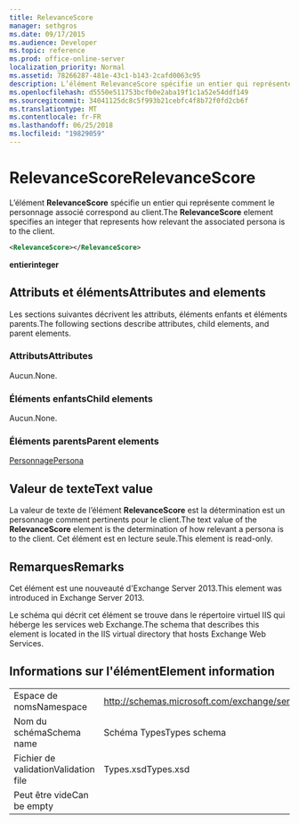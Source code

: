 ```yaml
---
title: RelevanceScore
manager: sethgros
ms.date: 09/17/2015
ms.audience: Developer
ms.topic: reference
ms.prod: office-online-server
localization_priority: Normal
ms.assetid: 78266287-481e-43c1-b143-2cafd0063c95
description: L’élément RelevanceScore spécifie un entier qui représente comment le personnage associé correspond au client.
ms.openlocfilehash: d5550e511753bcfb0e2aba19f1c1a52e54ddf149
ms.sourcegitcommit: 34041125dc8c5f993b21cebfc4f8b72f0fd2cb6f
ms.translationtype: MT
ms.contentlocale: fr-FR
ms.lasthandoff: 06/25/2018
ms.locfileid: "19829059"
---
```

# <a name="relevancescore"></a><span data-ttu-id="c48e4-103">RelevanceScore</span><span class="sxs-lookup"><span data-stu-id="c48e4-103">RelevanceScore</span></span>

<span data-ttu-id="c48e4-104">L’élément **RelevanceScore** spécifie un entier qui représente comment le personnage associé correspond au client.</span><span class="sxs-lookup"><span data-stu-id="c48e4-104">The **RelevanceScore** element specifies an integer that represents how relevant the associated persona is to the client.</span></span> 
  
```XML
<RelevanceScore></RelevanceScore>
```

 <span data-ttu-id="c48e4-105">**entier**</span><span class="sxs-lookup"><span data-stu-id="c48e4-105">**integer**</span></span>
## <a name="attributes-and-elements"></a><span data-ttu-id="c48e4-106">Attributs et éléments</span><span class="sxs-lookup"><span data-stu-id="c48e4-106">Attributes and elements</span></span>

<span data-ttu-id="c48e4-107">Les sections suivantes décrivent les attributs, éléments enfants et éléments parents.</span><span class="sxs-lookup"><span data-stu-id="c48e4-107">The following sections describe attributes, child elements, and parent elements.</span></span>
  
### <a name="attributes"></a><span data-ttu-id="c48e4-108">Attributs</span><span class="sxs-lookup"><span data-stu-id="c48e4-108">Attributes</span></span>

<span data-ttu-id="c48e4-109">Aucun.</span><span class="sxs-lookup"><span data-stu-id="c48e4-109">None.</span></span>
  
### <a name="child-elements"></a><span data-ttu-id="c48e4-110">Éléments enfants</span><span class="sxs-lookup"><span data-stu-id="c48e4-110">Child elements</span></span>

<span data-ttu-id="c48e4-111">Aucun.</span><span class="sxs-lookup"><span data-stu-id="c48e4-111">None.</span></span>
  
### <a name="parent-elements"></a><span data-ttu-id="c48e4-112">Éléments parents</span><span class="sxs-lookup"><span data-stu-id="c48e4-112">Parent elements</span></span>

[<span data-ttu-id="c48e4-113">Personnage</span><span class="sxs-lookup"><span data-stu-id="c48e4-113">Persona</span></span>](persona.md)
  
## <a name="text-value"></a><span data-ttu-id="c48e4-114">Valeur de texte</span><span class="sxs-lookup"><span data-stu-id="c48e4-114">Text value</span></span>

<span data-ttu-id="c48e4-115">La valeur de texte de l’élément **RelevanceScore** est la détermination est un personnage comment pertinents pour le client.</span><span class="sxs-lookup"><span data-stu-id="c48e4-115">The text value of the **RelevanceScore** element is the determination of how relevant a persona is to the client.</span></span> <span data-ttu-id="c48e4-116">Cet élément est en lecture seule.</span><span class="sxs-lookup"><span data-stu-id="c48e4-116">This element is read-only.</span></span> 
  
## <a name="remarks"></a><span data-ttu-id="c48e4-117">Remarques</span><span class="sxs-lookup"><span data-stu-id="c48e4-117">Remarks</span></span>

<span data-ttu-id="c48e4-118">Cet élément est une nouveauté d'Exchange Server 2013.</span><span class="sxs-lookup"><span data-stu-id="c48e4-118">This element was introduced in Exchange Server 2013.</span></span>
  
<span data-ttu-id="c48e4-119">Le schéma qui décrit cet élément se trouve dans le répertoire virtuel IIS qui héberge les services web Exchange.</span><span class="sxs-lookup"><span data-stu-id="c48e4-119">The schema that describes this element is located in the IIS virtual directory that hosts Exchange Web Services.</span></span>
  
## <a name="element-information"></a><span data-ttu-id="c48e4-120">Informations sur l'élément</span><span class="sxs-lookup"><span data-stu-id="c48e4-120">Element information</span></span>

|||
|:-----|:-----|
|<span data-ttu-id="c48e4-121">Espace de noms</span><span class="sxs-lookup"><span data-stu-id="c48e4-121">Namespace</span></span>  <br/> |http://schemas.microsoft.com/exchange/services/2006/types  <br/> |
|<span data-ttu-id="c48e4-122">Nom du schéma</span><span class="sxs-lookup"><span data-stu-id="c48e4-122">Schema name</span></span>  <br/> |<span data-ttu-id="c48e4-123">Schéma Types</span><span class="sxs-lookup"><span data-stu-id="c48e4-123">Types schema</span></span>  <br/> |
|<span data-ttu-id="c48e4-124">Fichier de validation</span><span class="sxs-lookup"><span data-stu-id="c48e4-124">Validation file</span></span>  <br/> |<span data-ttu-id="c48e4-125">Types.xsd</span><span class="sxs-lookup"><span data-stu-id="c48e4-125">Types.xsd</span></span>  <br/> |
|<span data-ttu-id="c48e4-126">Peut être vide</span><span class="sxs-lookup"><span data-stu-id="c48e4-126">Can be empty</span></span>  <br/> ||
   

